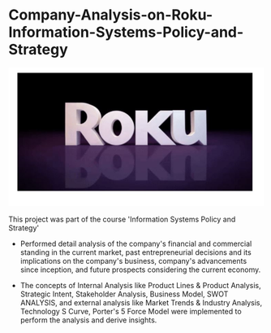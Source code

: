 # Company-Analysis-on-Roku-Information-Systems-Policy-and-Strategy
<img src="Roku2.JPG" width = "1000">

This project was part of the course 'Information Systems Policy and Strategy'

- Performed detail analysis of the company's financial and commercial standing in the current market, past entrepreneurial decisions and its implications on the company's business, company's advancements since inception, and future prospects considering the current economy.

- The concepts of Internal Analysis like Product Lines & Product Analysis, Strategic Intent, Stakeholder Analysis, Business Model, SWOT ANALYSIS, and external analysis like Market Trends & Industry Analysis, Technology S Curve, Porter's 5 Force Model were implemented to perform the analysis and derive insights. 
